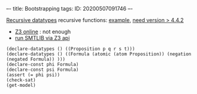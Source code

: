–-
title: Bootstrapping
tags: 
   ID: 20200507091746
–-

[Recursive datatypes](https://rise4fun.com/z3/tutorial)
recursive functions: [example](https://stackoverflow.com/questions/36431075/how-to-deal-with-recursive-function-in-z3), [need version > 4.4.2](https://stackoverflow.com/questions/38578674/using-define-fun-rec-in-smt?noredirect=1&lq=1)
* [Z3 online](http://compsys-tools.ens-lyon.fr/z3/) : not enough
* [run SMTLIB via Z3 api](https://github.com/Z3Prover/z3/issues/1811)

```
(declare-datatypes () ((Proposition p q r s t)))
(declare-datatypes () ((Formula (atomic (atom Proposition)) (negation (negated Formula)) )))
(declare-const phi Formula)
(declare-const psi Formula)
(assert (= phi psi))
(check-sat)
(get-model)
```
